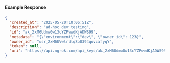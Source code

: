 <!-- Code generated for API Clients. DO NOT EDIT. -->

#### Example Response

```json
{
  "created_at": "2025-05-20T10:06:51Z",
  "description": "ad-hoc dev testing",
  "id": "ak_2xM6Udmw0w13cYZPwwdKjADWS99",
  "metadata": "{\"environment\":\"dev\", \"owner_id\": 123}",
  "owner_id": "usr_2xM6UVwlrdlq8o0394qovcafyqY",
  "token": null,
  "uri": "https://api.ngrok.com/api_keys/ak_2xM6Udmw0w13cYZPwwdKjADWS99"
}
```
